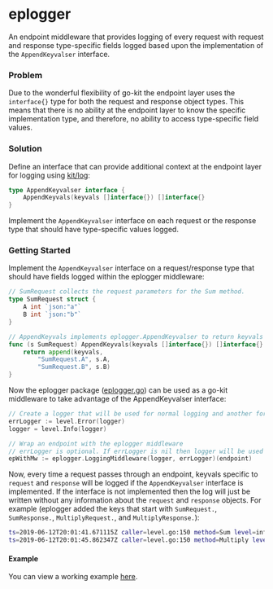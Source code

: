 # eplogger

An endpoint middleware that provides logging of every request with request and response type-specific fields 
logged based upon the implementation of the `AppendKeyvalser` interface. 

### Problem

Due to the wonderful flexibility of go-kit the endpoint layer uses the `interface{}` type for both the request and response
object types. This means that there is no ability at the endpoint layer to know the specific implementation type, and therefore, no
ability to access type-specific field values.

### Solution

Define an interface that can provide additional context at the endpoint layer for logging using [kit/log](https://github.com/go-kit/kit/tree/master/log):

```go
type AppendKeyvalser interface {
	AppendKeyvals(keyvals []interface{}) []interface{}
}
```

Implement the `AppendKeyvalser` interface on each request or the response type that should have type-specific values logged.

### Getting Started

Implement the `AppendKeyvalser` interface on a request/response type that should have fields logged within the eplogger
middleware:

```go
// SumRequest collects the request parameters for the Sum method.
type SumRequest struct {
	A int `json:"a"`
	B int `json:"b"`
}

// AppendKeyvals implements eplogger.AppendKeyvalser to return keyvals specific to SumRequest for logging
func (s SumRequest) AppendKeyvals(keyvals []interface{}) []interface{} {
	return append(keyvals,
		"SumRequest.A", s.A,
		"SumRequest.B", s.B)
}
```

Now the eplogger package ([eplogger.go](eplogger.go)) can be used as a go-kit middleware to take advantage of the AppendKeyvalser
interface:

```go
// Create a logger that will be used for normal logging and another for error logging
errLogger := level.Error(logger)
logger = level.Info(logger)

// Wrap an endpoint with the eplogger middleware
// errLogger is optional. If errLogger is nil then logger will be used for all events.
epWithMw := eplogger.LoggingMiddleware(logger, errLogger)(endpoint)
```

Now, every time a request passes through an endpoint, keyvals specific to `request` and `response` will be logged
if the `AppendKeyvalser` interface is implemented. If the interface is not implemented then the log will just be
written without any information about the `request` and `response` objects. For example (eplogger added the keys that start with `SumRequest.`, `SumResponse.`, `MultiplyRequest.`, and `MultiplyResponse.`):

```bash
ts=2019-06-12T20:01:41.671115Z caller=level.go:150 method=Sum level=info SumRequest.A=2 SumRequest.B=3 SumResponse.R=5 SumResponse.Err=null transport_error=null took=11.08µs
ts=2019-06-12T20:01:45.862347Z caller=level.go:150 method=Multiply level=info MultiplyRequest.A=2 MultiplyRequest.B=3 MultiplyResponse.R=6 MultiplyResponse.Err=null transport_error=null took=6.548µs
```

#### Example

You can view a working example [here](https://github.com/jwenz723/gokit-example).